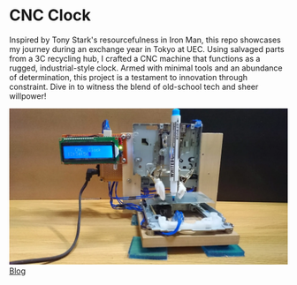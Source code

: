 # CNC Clock

Inspired by Tony Stark's resourcefulness in Iron Man, this repo showcases my journey during an exchange year in Tokyo at UEC. Using salvaged parts from a 3C recycling hub, I crafted a CNC machine that functions as a rugged, industrial-style clock. Armed with minimal tools and an abundance of determination, this project is a testament to innovation through constraint. Dive in to witness the blend of old-school tech and sheer willpower!

[![Video](./cnc_clock_front.webp)](http://youtu.be/iBKizaBvV7M)
[Blog](https://about.armcortex.cc/post/cnc-clock/)

